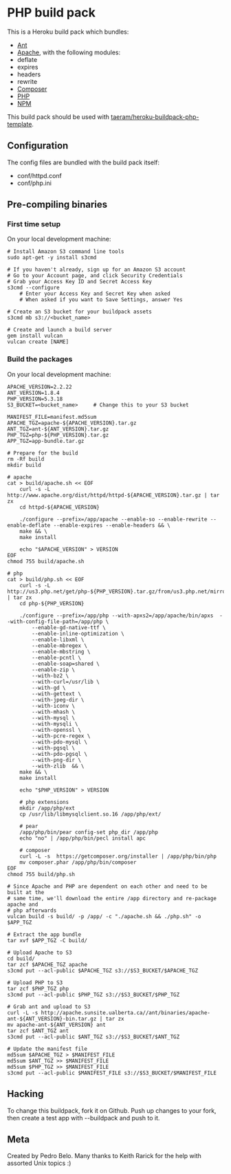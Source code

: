 PHP build pack
========================

This is a Heroku build pack which bundles:
* [Ant](http://ant.apache.org/)
* [Apache](http://apache.org), with the following modules:
 * deflate
 * expires
 * headers
 * rewrite
* [Composer](http://getcomposer.org)
* [PHP](http://php.net/)
* [NPM](https://npmjs.org/)

This build pack should be used with [taeram/heroku-buildpack-php-template](https://github.com/taeram/heroku-buildpack-php-template).

Configuration
-------------

The config files are bundled with the build pack itself:
* conf/httpd.conf
* conf/php.ini

Pre-compiling binaries
----------------------

### First time setup

On your local development machine:

    # Install Amazon S3 command line tools
    sudo apt-get -y install s3cmd

    # If you haven't already, sign up for an Amazon S3 account
    # Go to your Account page, and click Security Credentials
    # Grab your Access Key ID and Secret Access Key
    s3cmd --configure
        # Enter your Access Key and Secret Key when asked
        # When asked if you want to Save Settings, answer Yes

    # Create an S3 bucket for your buildpack assets
    s3cmd mb s3://<bucket_name>

    # Create and launch a build server
    gem install vulcan
    vulcan create [NAME]

### Build the packages

On your local development machine:

    APACHE_VERSION=2.2.22
    ANT_VERSION=1.8.4
    PHP_VERSION=5.3.18
    S3_BUCKET=<bucket_name>     # Change this to your S3 bucket

    MANIFEST_FILE=manifest.md5sum
    APACHE_TGZ=apache-${APACHE_VERSION}.tar.gz
    ANT_TGZ=ant-${ANT_VERSION}.tar.gz
    PHP_TGZ=php-${PHP_VERSION}.tar.gz
    APP_TGZ=app-bundle.tar.gz

    # Prepare for the build
    rm -Rf build
    mkdir build

    # apache
    cat > build/apache.sh << EOF
        curl -s -L http://www.apache.org/dist/httpd/httpd-${APACHE_VERSION}.tar.gz | tar zx
        cd httpd-${APACHE_VERSION}

        ./configure --prefix=/app/apache --enable-so --enable-rewrite --enable-deflate --enable-expires --enable-headers && \
        make && \
        make install

        echo "$APACHE_VERSION" > VERSION
    EOF
    chmod 755 build/apache.sh

    # php
    cat > build/php.sh << EOF
        curl -s -L http://us3.php.net/get/php-${PHP_VERSION}.tar.gz/from/us3.php.net/mirror | tar zx
        cd php-${PHP_VERSION}

        ./configure --prefix=/app/php --with-apxs2=/app/apache/bin/apxs  --with-config-file-path=/app/php \
            --enable-gd-native-ttf \
            --enable-inline-optimization \
            --enable-libxml \
            --enable-mbregex \
            --enable-mbstring \
            --enable-pcntl \
            --enable-soap=shared \
            --enable-zip \
            --with-bz2 \
            --with-curl=/usr/lib \
            --with-gd \
            --with-gettext \
            --with-jpeg-dir \
            --with-iconv \
            --with-mhash \
            --with-mysql \
            --with-mysqli \
            --with-openssl \
            --with-pcre-regex \
            --with-pdo-mysql \
            --with-pgsql \
            --with-pdo-pgsql \
            --with-png-dir \
            --with-zlib  && \
        make && \
        make install

        echo "$PHP_VERSION" > VERSION

        # php extensions
        mkdir /app/php/ext
        cp /usr/lib/libmysqlclient.so.16 /app/php/ext/

        # pear
        /app/php/bin/pear config-set php_dir /app/php
        echo "no" | /app/php/bin/pecl install apc

        # composer
        curl -L -s  https://getcomposer.org/installer | /app/php/bin/php
        mv composer.phar /app/php/bin/composer
    EOF
    chmod 755 build/php.sh

    # Since Apache and PHP are dependent on each other and need to be built at the
    # same time, we'll download the entire /app directory and re-package apache and
    # php afterwards
    vulcan build -s build/ -p /app/ -c "./apache.sh && ./php.sh" -o $APP_TGZ

    # Extract the app bundle
    tar xvf $APP_TGZ -C build/

    # Upload Apache to S3
    cd build/
    tar zcf $APACHE_TGZ apache
    s3cmd put --acl-public $APACHE_TGZ s3://$S3_BUCKET/$APACHE_TGZ

    # Upload PHP to S3
    tar zcf $PHP_TGZ php
    s3cmd put --acl-public $PHP_TGZ s3://$S3_BUCKET/$PHP_TGZ

    # Grab ant and upload to S3
    curl -L -s http://apache.sunsite.ualberta.ca//ant/binaries/apache-ant-${ANT_VERSION}-bin.tar.gz | tar zx
    mv apache-ant-${ANT_VERSION} ant
    tar zcf $ANT_TGZ ant
    s3cmd put --acl-public $ANT_TGZ s3://$S3_BUCKET/$ANT_TGZ

    # Update the manifest file
    md5sum $APACHE_TGZ > $MANIFEST_FILE
    md5sum $ANT_TGZ >> $MANIFEST_FILE
    md5sum $PHP_TGZ >> $MANIFEST_FILE
    s3cmd put --acl-public $MANIFEST_FILE s3://$S3_BUCKET/$MANIFEST_FILE

Hacking
-------

To change this buildpack, fork it on Github. Push up changes to your fork, then create a test app with --buildpack <your-github-url> and push to it.

Meta
----

Created by Pedro Belo.
Many thanks to Keith Rarick for the help with assorted Unix topics :)
